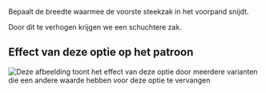 Bepaalt de breedte waarmee de voorste steekzak in het voorpand snijdt.

Door dit te verhogen krijgen we een schuchtere zak.

## Effect van deze optie op het patroon

![Deze afbeelding toont het effect van deze optie door meerdere varianten die een andere waarde hebben voor deze optie te vervangen](charlie_frontpocketslantwidth_sample.svg "Effect van deze optie op het patroon")
